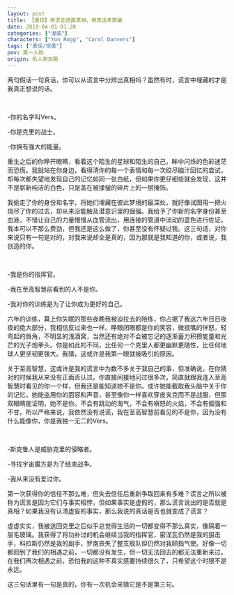 ```yaml
---
layout: post
title: 【勇惊】用谎言透露真相，用真话来欺骗
date: 2019-04-01 01:20
categories: ["漫威"]
characters: ["Yon Rogg", "Carol Danvers"]
tags: ["勇惊/惊勇"]
pov: 第一人称
origin: 名人朋友圈
---
```


两句假话一句真话，你可以从谎言中分辨出真相吗？虽然有时，谎言中埋藏的才是我真正想说的话。

<br>

-你的名字叫Vers。

-你是克里的战士。

-你拥有强大的能量。

重生之后的你睁开眼睛，看着这个陌生的星球和陌生的自己，眸中闪烁的色彩迷茫而恐慌。我就站在你身边，看得清你的每一个表情和每一次绞尽脑汁回忆的尝试，却每次都失望地发现自己的记忆如同一张白纸，但如果你更仔细些就会发现，这并不是崭新纯洁的白色，只是盖在被揉皱的碎片上的一层掩饰。

我偷走了你的身份和名字，将她们埋藏在彼此梦境的最深处，就好像试图用一把火烧尽了你的过去，却从来没能触及潜意识里的倔强。我给予了你新的名字身份甚至血液，不惜让自己的力量慢慢从血管流出，用连接的管道中流动的蓝色进行佐证。我本可以不那么费劲，但我还是这么做了，你甚至没有怀疑过我。这三句话，对你来说只有一句是对的，对我来说却全是真的，因为那就是我知道的你，或者说，我创造的你。

<br>

-我是你的指挥官。

-我在至高智慧前看到的人不是你。

-我对你的训练是为了让你成为更好的自己。

六年的训练，算上你失眠的那些夜晚我被迫拉去的陪练，你占据了我这六年日日夜夜的绝大部分，我相信反过来也一样。睁眼闭眼都是你的笑容，微抿嘴的佯怒，轻弯起的唇角，不明显的浅酒窝，当然还有绝对不会被忘记的逐渐蓄力积攒能量和光芒的光子炮拳头。你是如此的不同，比任何一个克里人都更幽默更随性，比任何地球人更坚韧更强大。我猜，这或许是我第一眼就被吸引的原因。

关于至高智慧，这或许是我的谎言中为数不多关于我自己的事，但准确说，在你猜对的时候我从来没有正面否认过。你直接间接地问过很多次，简直就跟我连入至高智慧时看见的你一个样，但我还是能知道她不是你。或许她能截取我头脑中关于你的记忆，她能盗用你的面容和声音，甚至像你一样喜欢穿皮夹克而不是战服，但那双眼睛能证明，她不是你。不会有跳动的淘气，不会有嗔怒的火焰，不会有倔强和不甘。所以严格来说，我依然没有说谎，我在至高智慧前看见的不是你，因为没有什么能像你，你是我独一无二的Vers。

<br>

-斯克鲁人是威胁克里的侵略者。

-寻找宇宙魔方是为了结束战争。

-我从来没有爱过你。

第一次获得你的信任不那么难，但失去信任后重新争取回来有多难？谎言之所以被称为谎言是因为它们与事实相悖，但如果事实是虚假的，那么谎言说出的是否就是真相？如果我没有认清虚妄的事实，那么我说的真话是否也就变成了谎言？

虚虚实实，我被送回克里之后似乎总觉得生活的一切都变得不那么真实，像隔着一层毛玻璃。我获得了将功补过的机会继续当我的指挥官，密涅瓦仍然是我的狙击手，科拉斯仍然是我的副手，罗南丧失了整支舰队但仍然对我颐指气使。好像一切都回到了我们的相遇之前，一切都没有发生，但一切无法回去的都无法重新来过。在我们再次相遇之前，恐怕我的这种不真实感要持续很久了，只希望这个时限不是永远。

这三句话里有一句是真的，你有一次机会来猜它是不是第三句。
